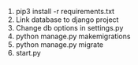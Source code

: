 1. pip3 install -r requirements.txt
2. Link database to django project
3. Change db options in settings.py
4. python manage.py makemigrations
5. python manage.py migrate
6. start.py